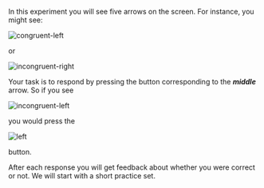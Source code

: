 In this experiment you will see five arrows on the screen. For instance, you might see:

![congruent-left](https://raw.githubusercontent.com/ReproNim/schema-standardization/master/activities/FlankerExample/items/congruent-left.png)

or

![incongruent-right](https://raw.githubusercontent.com/ReproNim/schema-standardization/master/activities/FlankerExample/items/incongruent-right.png)

Your task is to respond by pressing the button corresponding to the ***middle*** arrow. So if you see 

![incongruent-left](https://raw.githubusercontent.com/ReproNim/schema-standardization/master/activities/FlankerExample/items/incongruent-left.png)

you would press the

![left](https://raw.githubusercontent.com/ReproNim/schema-standardization/master/activities/FlankerExample/items/arrow-left-instructions.png)

button.

After each response you will get feedback about whether you were correct or not. We will start with a short practice set.
